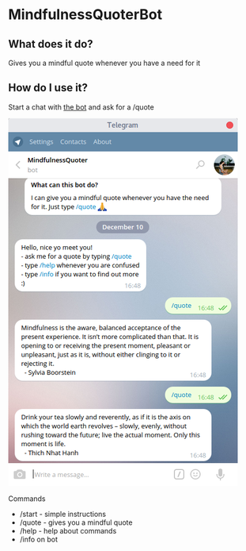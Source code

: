 # MindfulnessQuoterBot
## What does it do?
Gives you a mindful quote whenever you have a need for it

## How do I use it?
Start a chat with [the bot](http://telegram.me/MindfulnessQuoterBot) and
ask for a /quote

![the bot](img/bot_demo.png)


Commands
- /start - simple instructions
- /quote - gives you a mindful quote
- /help - help about commands
- /info on bot

